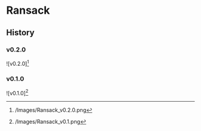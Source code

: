 # Ransack

## History

### v0.2.0

![v0.2.0][^v0.2.0]

### v0.1.0

![v0.1.0][^v0.1.0]

[^v0.1.0]: /Images/Ransack_v0.1.png
[^v0.2.0]: /Images/Ransack_v0.2.0.png
